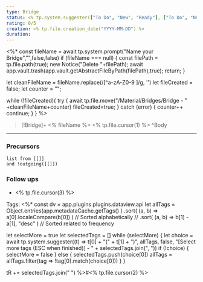 ```yaml
---
type: Bridge
status: <% tp.system.suggester(["To Do", "New", "Ready"], ["To Do", "New", "Ready"],false,"Status") %>
rating: 0/5
creation: <% tp.file.creation_date("YYYY-MM-DD") %> 
duration:
---
```

<%*
const fileName = await tp.system.prompt("Name your Bridge","",false,false)
if (fileName === null)
{
	const filePath = tp.file.path(true);
	new Notice("Delete "+filePath);
	await app.vault.trash(app.vault.getAbstractFileByPath(filePath),true);
	return;
}

let cleanFileName = fileName.replace(/[^a-zA-Z0-9 ]/g, '')
let fileCreated = false;
let counter = "";

while (!fileCreated){
try {
	await tp.file.move("/Material/Bridges/Bridge - " +cleanFileName+counter)
	fileCreated=true;
} catch (error) {
	counter++
	continue;
	}
}
%>
>[!Bridge]+ <% fileName %>
><% tp.file.cursor(1) %>
>^Body


-----
### Precursors
```dataview 
list from [[]]
and !outgoing([[]])
```

### Follow ups
- <% tp.file.cursor(3) %>

Tags: <%*
const dv = app.plugins.plugins.dataview.api
let allTags = Object.entries(app.metadataCache.getTags() )
   .sort( (a, b) => a[0].localeCompare(b[0]) ) // Sorted alphabetically
   // .sort( (a, b) => b[1] - a[1], "desc" ) // Sorted related to frequency

let selectMore = true
let selectedTags = []
while (selectMore) {
  let choice = await tp.system.suggester((t) => t[0] + "(" + t[1] + ")", allTags, false, "[Select more tags (ESC when finished)] - " + selectedTags.join(", "))
  if (!choice) {
    selectMore = false
  } else {
    selectedTags.push(choice[0])
    allTags = allTags.filter(tag => !tag[0].match(choice[0]))
  }
}

tR += selectedTags.join(" ") 
%>#<% tp.file.cursor(2) %>
